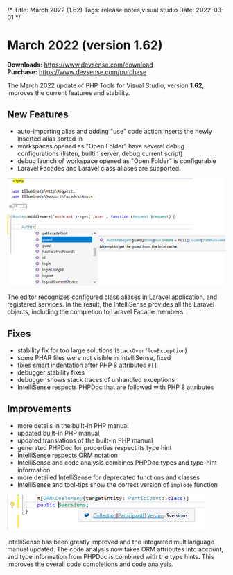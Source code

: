 /*
Title: March 2022 (1.62)
Tags: release notes,visual studio
Date: 2022-03-01
*/

# March 2022 (version 1.62)

**Downloads:** https://www.devsense.com/download<br/>
**Purchase:** https://www.devsense.com/purchase

The March 2022 update of PHP Tools for Visual Studio, version **1.62**, improves the current features and stability.

## New Features

- auto-importing alias and adding "use" code action inserts the newly inserted alias sorted in
- workspaces opened as "Open Folder" have several debug configurations (listen, builtin server, debug current script)
- debug launch of workspace opened as "Open Folder" is configurable
- Laravel Facades and Laravel class aliases are supported.

![Laravel Facades and class aliases](imgs/laravel-facades-aliases.png)

The editor recognizes configured class aliases in Laravel application, and registered services. In the result, the IntelliSense provides all the Laravel objects, including the completion to Laravel Facade members.

## Fixes

- stability fix for too large solutions (`StackOverflowException`)
- some PHAR files were not visible in IntelliSense, fixed
- fixes smart indentation after PHP 8 attributes `#[]`
- debugger stability fixes
- debugger shows stack traces of unhandled exceptions
- IntelliSense respects PHPDoc that are followed with PHP 8 attributes

## Improvements

- more details in the built-in PHP manual
- updated built-in PHP manual
- updated translations of the built-in PHP manual
- generated PHPDoc for properties respect its type hint
- IntelliSense respects ORM notation
- IntelliSense and code analysis combines PHPDoc types and type-hint information
- more detailed IntelliSense for deprecated functions and classes
- IntelliSense and tool-tips show the correct version of `implode` function

![ORM notation](imgs/orm-tooltip.png)

IntelliSense has been greatly improved and the integrated multilanguage manual updated. The code analysis now takes ORM attributes into account, and type information from PHPDoc is combined with the type hints. This improves the overall code completions and code analysis.
